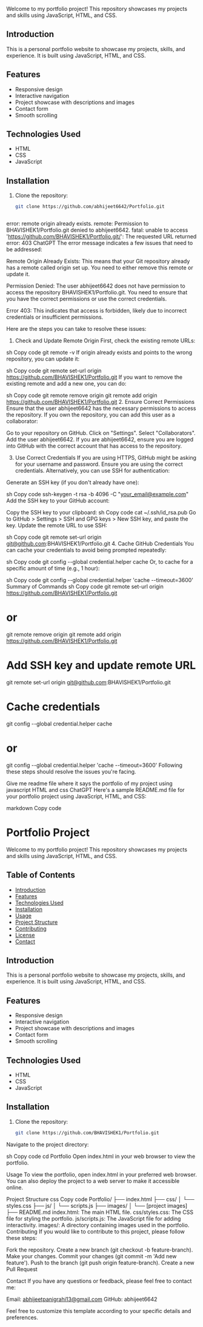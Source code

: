 Welcome to my portfolio project! This repository showcases my projects and skills using JavaScript, HTML, and CSS.

## Introduction

This is a personal portfolio website to showcase my projects, skills, and experience. It is built using JavaScript, HTML, and CSS.

## Features

- Responsive design
- Interactive navigation
- Project showcase with descriptions and images
- Contact form
- Smooth scrolling

## Technologies Used

- HTML
- CSS
- JavaScript

## Installation

1. Clone the repository:

   ```sh
   git clone https://github.com/abhijeet6642/Portfolio.git


   
error: remote origin already exists.
remote: Permission to BHAVISHEK1/Portfolio.git denied to abhijeet6642.
fatal: unable to access 'https://github.com/BHAVISHEK1/Portfolio.git/': The requested URL returned error: 403
ChatGPT
The error message indicates a few issues that need to be addressed:

Remote Origin Already Exists: This means that your Git repository already has a remote called origin set up. You need to either remove this remote or update it.

Permission Denied: The user abhijeet6642 does not have permission to access the repository BHAVISHEK1/Portfolio.git. You need to ensure that you have the correct permissions or use the correct credentials.

Error 403: This indicates that access is forbidden, likely due to incorrect credentials or insufficient permissions.

Here are the steps you can take to resolve these issues:

1. Check and Update Remote Origin
First, check the existing remote URLs:

sh
Copy code
git remote -v
If origin already exists and points to the wrong repository, you can update it:

sh
Copy code
git remote set-url origin https://github.com/BHAVISHEK1/Portfolio.git
If you want to remove the existing remote and add a new one, you can do:

sh
Copy code
git remote remove origin
git remote add origin https://github.com/BHAVISHEK1/Portfolio.git
2. Ensure Correct Permissions
Ensure that the user abhijeet6642 has the necessary permissions to access the repository. If you own the repository, you can add this user as a collaborator:

Go to your repository on GitHub.
Click on "Settings".
Select "Collaborators".
Add the user abhijeet6642.
If you are abhijeet6642, ensure you are logged into GitHub with the correct account that has access to the repository.

3. Use Correct Credentials
If you are using HTTPS, GitHub might be asking for your username and password. Ensure you are using the correct credentials. Alternatively, you can use SSH for authentication:

Generate an SSH key (if you don't already have one):

sh
Copy code
ssh-keygen -t rsa -b 4096 -C "your_email@example.com"
Add the SSH key to your GitHub account:

Copy the SSH key to your clipboard:
sh
Copy code
cat ~/.ssh/id_rsa.pub
Go to GitHub > Settings > SSH and GPG keys > New SSH key, and paste the key.
Update the remote URL to use SSH:

sh
Copy code
git remote set-url origin git@github.com:BHAVISHEK1/Portfolio.git
4. Cache GitHub Credentials
You can cache your credentials to avoid being prompted repeatedly:

sh
Copy code
git config --global credential.helper cache
Or, to cache for a specific amount of time (e.g., 1 hour):

sh
Copy code
git config --global credential.helper 'cache --timeout=3600'
Summary of Commands
sh
Copy code
git remote set-url origin https://github.com/BHAVISHEK1/Portfolio.git
# or
git remote remove origin
git remote add origin https://github.com/BHAVISHEK1/Portfolio.git

# Add SSH key and update remote URL
git remote set-url origin git@github.com:BHAVISHEK1/Portfolio.git

# Cache credentials
git config --global credential.helper cache
# or
git config --global credential.helper 'cache --timeout=3600'
Following these steps should resolve the issues you're facing.

Give me readme file where it says the portfolio of my project using javascript HTML and css
ChatGPT
Here's a sample README.md file for your portfolio project using JavaScript, HTML, and CSS:

markdown
Copy code
# Portfolio Project

Welcome to my portfolio project! This repository showcases my projects and skills using JavaScript, HTML, and CSS.

## Table of Contents

- [Introduction](#introduction)
- [Features](#features)
- [Technologies Used](#technologies-used)
- [Installation](#installation)
- [Usage](#usage)
- [Project Structure](#project-structure)
- [Contributing](#contributing)
- [License](#license)
- [Contact](#contact)

## Introduction

This is a personal portfolio website to showcase my projects, skills, and experience. It is built using JavaScript, HTML, and CSS.

## Features

- Responsive design
- Interactive navigation
- Project showcase with descriptions and images
- Contact form
- Smooth scrolling

## Technologies Used

- HTML
- CSS
- JavaScript

## Installation

1. Clone the repository:

   ```sh
   git clone https://github.com/BHAVISHEK1/Portfolio.git
Navigate to the project directory:

sh
Copy code
cd Portfolio
Open index.html in your web browser to view the portfolio.

Usage
To view the portfolio, open index.html in your preferred web browser. You can also deploy the project to a web server to make it accessible online.

Project Structure
css
Copy code
Portfolio/
├── index.html
├── css/
│   └── styles.css
├── js/
│   └── scripts.js
├── images/
│   └── [project images]
├── README.md
index.html: The main HTML file.
css/styles.css: The CSS file for styling the portfolio.
js/scripts.js: The JavaScript file for adding interactivity.
images/: A directory containing images used in the portfolio.
Contributing
If you would like to contribute to this project, please follow these steps:

Fork the repository.
Create a new branch (git checkout -b feature-branch).
Make your changes.
Commit your changes (git commit -m 'Add new feature').
Push to the branch (git push origin feature-branch).
Create a new Pull Request

Contact
If you have any questions or feedback, please feel free to contact me:

Email: abhijeetpanigrahi13@gmail.com
GitHub: abhijeet6642



Feel free to customize this template according to your specific details and preferences.
